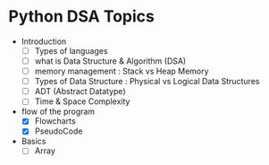 # Python DSA Topics

- Introduction
    - [ ] Types of languages
    - [ ] what is Data Structure & Algorithm (DSA)
    - [ ] memory management : Stack vs Heap Memory 
    - [ ] Types of Data Structure : Physical vs Logical Data Structures
    - [ ] ADT (Abstract Datatype)
    - [ ] Time & Space Complexity

- flow of the program
    - [x] Flowcharts
    - [x] PseudoCode
    
- Basics
    - [ ] Array
